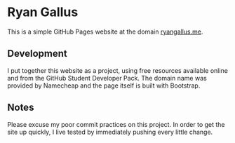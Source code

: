 # Ryan Gallus
This is a simple GitHub Pages website at the domain [ryangallus.me](http://www.ryangallus.me).


## Development
I put together this website as a project, using free resources available online and from the GitHub Student Developer Pack. The domain name was provided by Namecheap and the page itself is built with Bootstrap.


## Notes
Please excuse my poor commit practices on this project. In order to get the site up quickly, I live tested by immediately pushing every little change.
